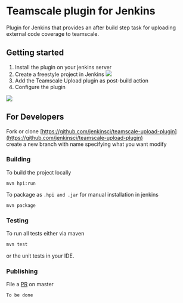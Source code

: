 # Teamscale plugin for Jenkins

Plugin for Jenkins that provides an after build step task for 
uploading external code coverage to teamscale. 





## Getting started
1. Install the plugin on your jenkins server
2. Create a freestyle project in Jenkins
![](https://github.com/jenkinsci/teamscale-upload-plugin/blob/master/doc/create_freestyle_project.gif)
3. Add the Teamscale Upload plugin as post-build action
4. Configure the plugin

![](https://github.com/jenkinsci/teamscale-upload-plugin/blob/master/doc/teamscale_upload_plugin_configuration.png)


## For Developers

Fork or clone [https://github.com/jenkinsci/teamscale-upload-plugin](https://github.com/jenkinsci/teamscale-upload-plugin)  
create a new branch with name specifying what you want modify

### Building


To build the project locally
 ```
 mvn hpi:run
```

To package as ```.hpi and .jar``` for manual installation in jenkins
  ```
  mvn package
```


### Testing

To run all tests either via maven 

```bash
mvn test
```

or the unit tests in your IDE.

### Publishing

File a [PR](https://help.github.com/en/github/collaborating-with-issues-and-pull-requests/creating-a-pull-request) on master

```bash
To be done
```

